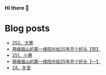 ### Hi there 👋

<!--
**rebron1900/rebron1900** is a ✨ _special_ ✨ repository because its `README.md` (this file) appears on your GitHub profile.

Here are some ideas to get you started:

- 🔭 I’m currently working on ...
- 🌱 I’m currently learning ...
- 👯 I’m looking to collaborate on ...
- 🤔 I’m looking for help with ...
- 💬 Ask me about ...
- 📫 How to reach me: ...
- 😄 Pronouns: ...
- ⚡ Fun fact: ...
-->



# Blog posts
<!-- BLOG-POST-LIST:START -->
- [252、大寒](https://1900.live/252-da-han/)
- [用峨眉山的第一缕阳光给25年开个好头【完】](https://1900.live/yong-e-mei-shan-de-di-yi-lu-yang-guang-gei-25nian-kai-ge-hao-tou-wan/)
- [251、小寒](https://1900.live/251-xiao-han/)
- [用峨眉山的第一缕阳光给25年开个好头【一】](https://1900.live/yong-e-mei-shan-de-di-yi-lu-yang-guang-gei-25nian-kai-ge-hao-tou-yi/)
- [24、冬至](https://1900.live/24-dong-zhi/)
<!-- BLOG-POST-LIST:END -->

